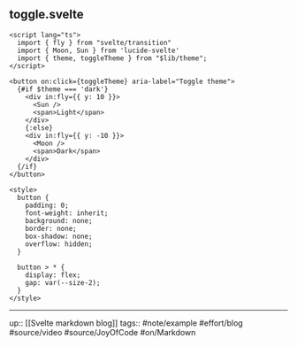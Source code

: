 ## toggle.svelte

```
<script lang="ts">
  import { fly } from "svelte/transition"
  import { Moon, Sun } from 'lucide-svelte'
  import { theme, toggleTheme } from "$lib/theme";
</script>

<button on:click={toggleTheme} aria-label="Toggle theme">
  {#if $theme === 'dark'}
    <div in:fly={{ y: 10 }}>
      <Sun />
      <span>Light</span>
    </div>
    {:else}
    <div in:fly={{ y: -10 }}>
      <Moon />
      <span>Dark</span>
    </div>
  {/if}
</button>

<style>
  button {
    padding: 0;
    font-weight: inherit;
    background: none;
    border: none;
    box-shadow: none;
    overflow: hidden;
  }

  button > * {
    display: flex;
    gap: var(--size-2);
  }
</style>
```

---
up:: [[Svelte markdown blog]]
tags:: #note/example #effort/blog #source/video #source/JoyOfCode #on/Markdown 
